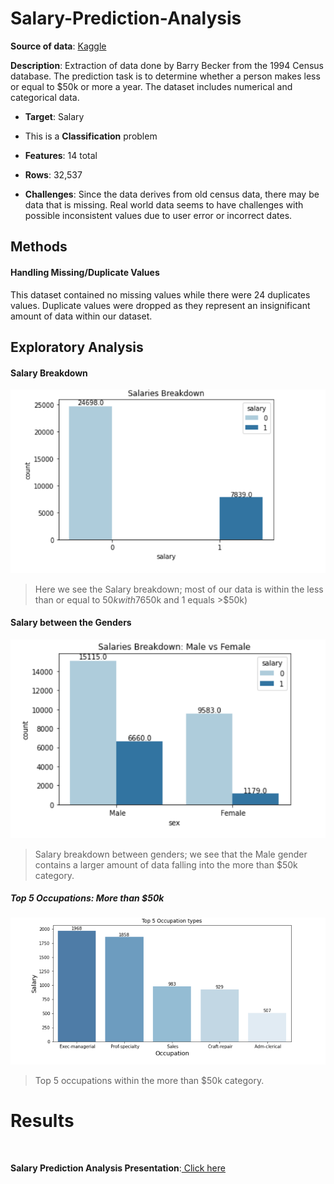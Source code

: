# Salary-Prediction-Analysis



**Source of data**: [Kaggle](https://www.kaggle.com/datasets/ayessa/salary-prediction-classification)

**Description**: Extraction of data done by Barry Becker from the 1994 Census database. The prediction task is to determine whether a person makes less or equal to $50k or more a year. The dataset includes numerical and categorical data. 

*   **Target**: Salary
*   This is a **Classification** problem


*   **Features**: 14 total


*   **Rows**: 32,537


*   **Challenges**: Since the data derives from old census data, there may be data that is missing. Real world data seems to have challenges with possible inconsistent values due to user error or incorrect dates.


## Methods
#### Handling Missing/Duplicate Values
This dataset contained no missing values while there were 24 duplicates values. Duplicate values were dropped as they represent an insignificant amount of data within our dataset. 


## Exploratory Analysis 

#### Salary Breakdown
![Salary Breakdown image](salary_breakdown.PNG)

> Here we see the Salary breakdown; most of our data is within the less than or equal to $50k with 76%. (0 equals <=$50k and 1 equals >$50k)

#### Salary between the Genders
![Salary Breakdown Between Gender image](salary_gender.PNG)

> Salary breakdown between genders; we see that the Male gender contains a larger amount of data falling into the more than $50k category.

##### Top 5 Occupations: More than $50k
![Top 5 occupations image](top_5.PNG)

> Top 5 occupations within the more than $50k category.


# Results
<br>

**Salary Prediction Analysis Presentation**:<a href="https://docs.google.com/presentation/d/1DWoRXdvNVrWKYUw72BFdQDpyIZZYY6j70uRr9utBPJg/edit?usp=sharing"> Click here</a>


